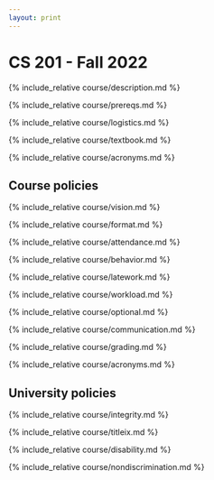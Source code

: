 ```yaml
---
layout: print
---
```


# CS 201 - Fall 2022

{% include_relative course/description.md %}

{% include_relative course/prereqs.md %}

{% include_relative course/logistics.md %}

{% include_relative course/textbook.md %}

{% include_relative course/acronyms.md %}

## Course policies

{% include_relative course/vision.md %}

{% include_relative course/format.md %}

{% include_relative course/attendance.md %}

{% include_relative course/behavior.md %}

{% include_relative course/latework.md %}

{% include_relative course/workload.md %}

{% include_relative course/optional.md %}

{% include_relative course/communication.md %}

{% include_relative course/grading.md %}


{% include_relative course/acronyms.md %}

## University policies


{% include_relative course/integrity.md %}

{% include_relative course/titleix.md %}

{% include_relative course/disability.md %}

{% include_relative course/nondiscrimination.md %}



